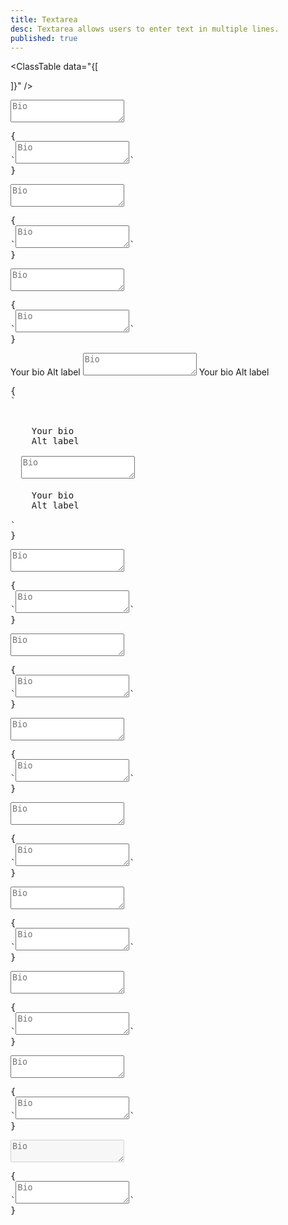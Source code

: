 ```yaml
---
title: Textarea
desc: Textarea allows users to enter text in multiple lines.
published: true
---
```


<script>
  import Component from "@components/Component.svelte"
  import ClassTable from "@components/ClassTable.svelte"
</script>

<ClassTable
data="{[

]}"
/>

<Component title="Textarea">
<textarea class="textarea" placeholder="Bio"></textarea>
<pre slot="html">{
`<textarea class="textarea" placeholder="Bio"></textarea>`
}</pre>
</Component>

<Component title="Textarea with border">
<textarea class="textarea textarea-bordered" placeholder="Bio"></textarea>
<pre slot="html">{
`<textarea class="textarea textarea-bordered" placeholder="Bio"></textarea>`
}</pre>
</Component>

<Component title="Ghost (no background)">
<textarea class="textarea textarea-ghost" placeholder="Bio"></textarea>
<pre slot="html">{
`<textarea class="textarea textarea-ghost" placeholder="Bio"></textarea>`
}</pre>
</Component>

<Component title="With form control and labels">
<div class="form-control">
  <label class="label">
    <span class="label-text">Your bio</span>
    <span class="label-text-alt">Alt label</span>
  </label> 
  <textarea class="textarea h-24 textarea-bordered" placeholder="Bio"></textarea>
  <label class="label">
    <span class="label-text-alt">Your bio</span>
    <span class="label-text-alt">Alt label</span>
  </label> 
</div>
<pre slot="html">{
`<div class="form-control">
  <label class="label">
    <span class="label-text">Your bio</span>
    <span class="label-text-alt">Alt label</span>
  </label> 
  <textarea class="textarea h-24 textarea-bordered" placeholder="Bio"></textarea>
  <label class="label">
    <span class="label-text-alt">Your bio</span>
    <span class="label-text-alt">Alt label</span>
  </label> 
</div>`
}</pre>
</Component>

<Component title="Primary color">
<textarea class="textarea textarea-primary" placeholder="Bio"></textarea>
<pre slot="html">{
`<textarea class="textarea textarea-primary" placeholder="Bio"></textarea>`
}</pre>
</Component>

<Component title="Secondary color">
<textarea class="textarea textarea-secondary" placeholder="Bio"></textarea>
<pre slot="html">{
`<textarea class="textarea textarea-secondary" placeholder="Bio"></textarea>`
}</pre>
</Component>

<Component title="Accent color">
<textarea class="textarea textarea-accent" placeholder="Bio"></textarea>
<pre slot="html">{
`<textarea class="textarea textarea-accent" placeholder="Bio"></textarea>`
}</pre>
</Component>

<Component title="Info color">
<textarea class="textarea textarea-info" placeholder="Bio"></textarea>
<pre slot="html">{
`<textarea class="textarea textarea-info" placeholder="Bio"></textarea>`
}</pre>
</Component>

<Component title="Success color">
<textarea class="textarea textarea-success" placeholder="Bio"></textarea>
<pre slot="html">{
`<textarea class="textarea textarea-success" placeholder="Bio"></textarea>`
}</pre>
</Component>

<Component title="Warning color">
<textarea class="textarea textarea-warning" placeholder="Bio"></textarea>
<pre slot="html">{
`<textarea class="textarea textarea-warning" placeholder="Bio"></textarea>`
}</pre>
</Component>

<Component title="Error color">
<textarea class="textarea textarea-error" placeholder="Bio"></textarea>
<pre slot="html">{
`<textarea class="textarea textarea-error" placeholder="Bio"></textarea>`
}</pre>
</Component>

<Component title="Disabled">
<textarea class="textarea" placeholder="Bio" disabled></textarea>
<pre slot="html">{
`<textarea class="textarea" placeholder="Bio"></textarea>`
}</pre>
</Component>
